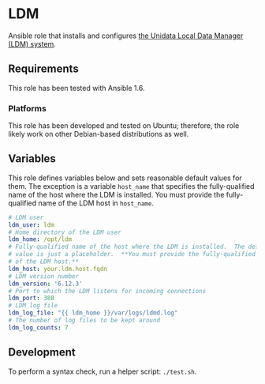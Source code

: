 LDM
===

Ansible role that installs and configures [the Unidata Local Data Manager (LDM)
system](http://www.unidata.ucar.edu/software/ldm/).


## Requirements

This role has been tested with Ansible 1.6.


### Platforms

This role has been developed and tested on Ubuntu; therefore, the role likely
work on other Debian-based distributions as well.


## Variables

This role defines variables below and sets reasonable default values for them.
The exception is a variable `host_name` that specifies the fully-qualified name
of the host where the LDM is installed.  You must provide the fully-qualified
name of the LDM host in `host_name`.

```yaml
# LDM user
ldm_user: ldm
# Home directory of the LDM user
ldm_home: /opt/ldm
# Fully-qualified name of the host where the LDM is installed.  The default
# value is just a placeholder.  **You must provide the fully-qualified name
# of the LDM host.**
ldm_host: your.ldm.host.fqdn
# LDM version number
ldm_version: '6.12.3'
# Port to which the LDM listens for incoming connections
ldm_port: 388
# LDM log file
ldm_log_file: "{{ ldm_home }}/var/logs/ldmd.log"
# The number of log files to be kept around
ldm_log_counts: 7
```


## Development

To perform a syntax check, run a helper script: `./test.sh`.
